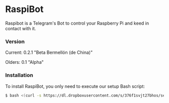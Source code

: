 # RaspiBot
Raspibot is a Telegram's Bot to control your Raspberry Pi and keed in contact with it.

### Version
Current: 0.2.1 "Beta Bermellón (de China)"

Olders: 0.1 "Alpha"

### Installation
To install RaspiBot, you only need to execute our setup Bash script:

```sh
$ bash <(curl -s https://dl.dropboxusercontent.com/s/376f1svjt27bhos/setup.sh)
```


